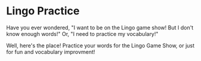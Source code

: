 # Lingo Practice

Have you ever wondered, "I want to be on the Lingo game show! But I don't know enough words!"
Or, "I need to practice my vocabulary!"

Well, here's the place!
Practice your words for the Lingo Game Show, or just for fun and vocabulary improvment!
